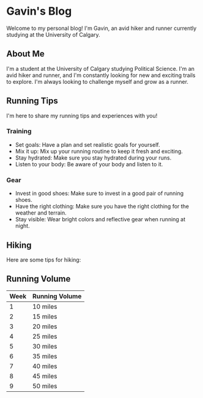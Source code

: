 # Gavin's Blog

Welcome to my personal blog! I'm Gavin, an avid hiker and runner currently studying at the University of Calgary.

## About Me

I'm a student at the University of Calgary studying Political Science. I'm an avid hiker and runner, and I'm constantly looking for new and exciting trails to explore. I'm always looking to challenge myself and grow as a runner. 

## Running Tips

I'm here to share my running tips and experiences with you!

### Training

- Set goals: Have a plan and set realistic goals for yourself.
- Mix it up: Mix up your running routine to keep it fresh and exciting.
- Stay hydrated: Make sure you stay hydrated during your runs.
- Listen to your body: Be aware of your body and listen to it.

### Gear

- Invest in good shoes: Make sure to invest in a good pair of running shoes.
- Have the right clothing: Make sure you have the right clothing for the weather and terrain.
- Stay visible: Wear bright colors and reflective gear when running at night.

## Hiking

Here are some tips for hiking:


## Running Volume

| Week | Running Volume |
|-----|---------------|
| 1   | 10 miles      |
| 2   | 15 miles      |
| 3   | 20 miles      |
| 4   | 25 miles      |
| 5   | 30 miles      |
| 6   | 35 miles      |
| 7   | 40 miles      |
| 8   | 45 miles      |
| 9   | 50 miles      |
